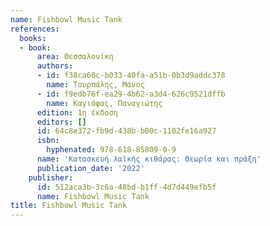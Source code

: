 ```yaml
---
name: Fishbowl Music Tank
references:
  books:
  - book:
      area: Θεσσαλονίκη
      authors:
      - id: f38ca60c-b033-40fa-a51b-0b3d9addc378
        name: Τουρπάλης, Μάνος
      - id: f9edb76f-ea29-4b62-a3d4-626c9521dffb
        name: Καγιάφας, Παναγιώτης
      edition: 1η έκδοση
      editors: []
      id: 64c8e372-fb9d-438b-b00c-1102fe16a927
      isbn:
        hyphenated: 978-618-85809-0-9
      name: 'Κατασκευή λαϊκής κιθάρας: Θεωρία και πράξη'
      publication_date: '2022'
    publisher:
      id: 512aca3b-3c6a-48bd-b1ff-4d7d449efb5f
      name: Fishbowl Music Tank
title: Fishbowl Music Tank
---
```


